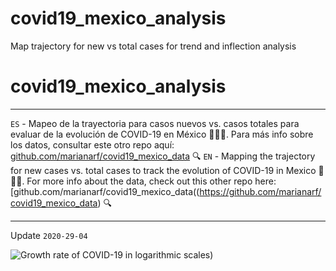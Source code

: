 # covid19_mexico_analysis
Map trajectory for new vs total cases for trend and inflection analysis

# covid19_mexico_analysis
___

``ES`` - Mapeo de la trayectoria para casos nuevos vs. casos totales para evaluar de la evolución de COVID-19 en México 🦠🇲🇽. Para más info sobre los datos, consultar este otro repo aquí: [github.com/marianarf/covid19_mexico_data](https://github.com/marianarf/covid19_mexico_data) 🔍
``EN`` - Mapping the trajectory for new cases vs. total cases to track the evolution of COVID-19 in Mexico 🦠🇲🇽. For more info about the data, check out this other repo here: [github.com/marianarf/covid19_mexico_data((https://github.com/marianarf/covid19_mexico_data) 🔍
___

Update ``2020-29-04``

![Growth rate of COVID-19 in logarithmic scales)](https://i.imgur.com/wJjist1.png)

